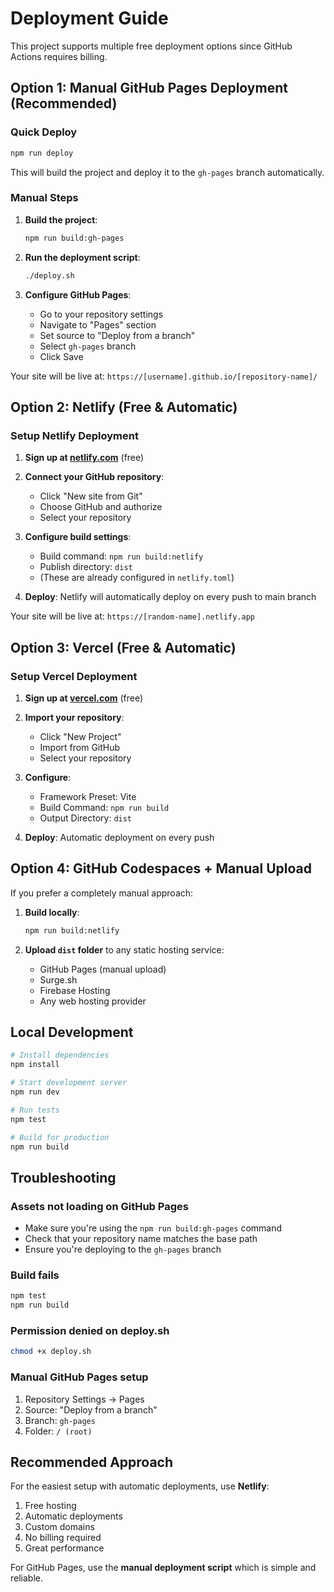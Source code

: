 # Deployment Guide

This project supports multiple free deployment options since GitHub Actions requires billing.

## Option 1: Manual GitHub Pages Deployment (Recommended)

### Quick Deploy
```bash
npm run deploy
```

This will build the project and deploy it to the `gh-pages` branch automatically.

### Manual Steps
1. **Build the project**:
   ```bash
   npm run build:gh-pages
   ```

2. **Run the deployment script**:
   ```bash
   ./deploy.sh
   ```

3. **Configure GitHub Pages**:
   - Go to your repository settings
   - Navigate to "Pages" section
   - Set source to "Deploy from a branch"
   - Select `gh-pages` branch
   - Click Save

Your site will be live at: `https://[username].github.io/[repository-name]/`

## Option 2: Netlify (Free & Automatic)

### Setup Netlify Deployment
1. **Sign up at [netlify.com](https://netlify.com)** (free)

2. **Connect your GitHub repository**:
   - Click "New site from Git"
   - Choose GitHub and authorize
   - Select your repository

3. **Configure build settings**:
   - Build command: `npm run build:netlify`
   - Publish directory: `dist`
   - (These are already configured in `netlify.toml`)

4. **Deploy**: Netlify will automatically deploy on every push to main branch

Your site will be live at: `https://[random-name].netlify.app`

## Option 3: Vercel (Free & Automatic)

### Setup Vercel Deployment
1. **Sign up at [vercel.com](https://vercel.com)** (free)

2. **Import your repository**:
   - Click "New Project"
   - Import from GitHub
   - Select your repository

3. **Configure**:
   - Framework Preset: Vite
   - Build Command: `npm run build`
   - Output Directory: `dist`

4. **Deploy**: Automatic deployment on every push

## Option 4: GitHub Codespaces + Manual Upload

If you prefer a completely manual approach:

1. **Build locally**:
   ```bash
   npm run build:netlify
   ```

2. **Upload `dist` folder** to any static hosting service:
   - GitHub Pages (manual upload)
   - Surge.sh
   - Firebase Hosting
   - Any web hosting provider

## Local Development

```bash
# Install dependencies
npm install

# Start development server
npm run dev

# Run tests
npm test

# Build for production
npm run build
```

## Troubleshooting

### Assets not loading on GitHub Pages
- Make sure you're using the `npm run build:gh-pages` command
- Check that your repository name matches the base path
- Ensure you're deploying to the `gh-pages` branch

### Build fails
```bash
npm test
npm run build
```

### Permission denied on deploy.sh
```bash
chmod +x deploy.sh
```

### Manual GitHub Pages setup
1. Repository Settings → Pages
2. Source: "Deploy from a branch"
3. Branch: `gh-pages`
4. Folder: `/ (root)`

## Recommended Approach

For the easiest setup with automatic deployments, use **Netlify**:
1. Free hosting
2. Automatic deployments
3. Custom domains
4. No billing required
5. Great performance

For GitHub Pages, use the **manual deployment script** which is simple and reliable.